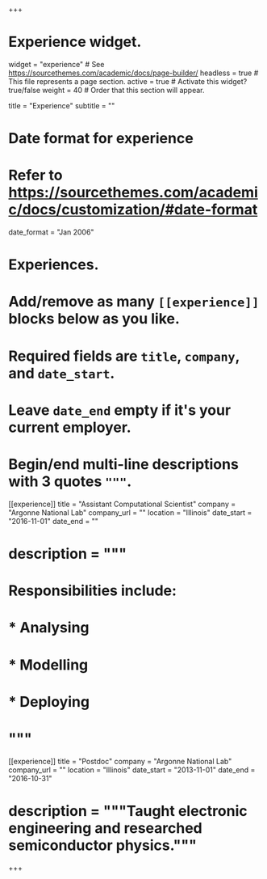 +++
# Experience widget.
widget = "experience"  # See https://sourcethemes.com/academic/docs/page-builder/
headless = true  # This file represents a page section.
active = true  # Activate this widget? true/false
weight = 40  # Order that this section will appear.

title = "Experience"
subtitle = ""

# Date format for experience
#   Refer to https://sourcethemes.com/academic/docs/customization/#date-format
date_format = "Jan 2006"

# Experiences.
#   Add/remove as many `[[experience]]` blocks below as you like.
#   Required fields are `title`, `company`, and `date_start`.
#   Leave `date_end` empty if it's your current employer.
#   Begin/end multi-line descriptions with 3 quotes `"""`.
[[experience]]
  title = "Assistant Computational Scientist"
  company = "Argonne National Lab"
  company_url = ""
  location = "Illinois"
  date_start = "2016-11-01"
  date_end = ""
#  description = """
# Responsibilities include:
  
#   * Analysing
#   * Modelling
#   * Deploying
#   """

[[experience]]
  title = "Postdoc"
  company = "Argonne National Lab"
  company_url = ""
  location = "Illinois"
  date_start = "2013-11-01"
  date_end = "2016-10-31"
# description = """Taught electronic engineering and researched semiconductor physics."""

+++
